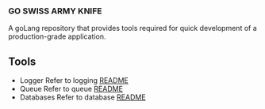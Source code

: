 ### GO SWISS ARMY KNIFE
A goLang repository that provides tools required for quick development of a production-grade application.

## Tools
* Logger
    Refer to logging [README](./logger/README.md)
* Queue
    Refer to queue [README](./queue/README.md)
* Databases
    Refer to database [README](./database/README.md)